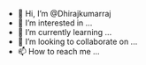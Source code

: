 - 👋 Hi, I’m @Dhirajkumarraj
- 👀 I’m interested in ...
- 🌱 I’m currently learning ...
- 💞️ I’m looking to collaborate on ...
- 📫 How to reach me ...

<!---
Dhirajkumarraj/Dhirajkumarraj is a ✨ special ✨ repository because its `README.md` (this file) appears on your GitHub profile.
You can click the Preview link to take a look at your changes.
--->
